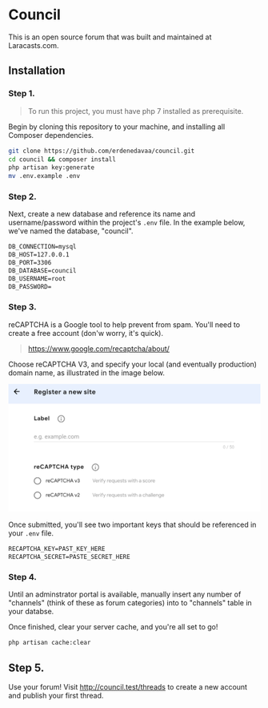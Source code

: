 # Council

This is an open source forum that was built and maintained at Laracasts.com.

## Installation 

### Step 1.

> To run this project, you must have php 7 installed as prerequisite.

Begin by cloning this repository to your machine, and installing all Composer dependencies.

```bash
git clone https://github.com/erdenedavaa/council.git
cd council && composer install
php artisan key:generate
mv .env.example .env
```

### Step 2.

Next, create a new database and reference its name and username/password within the project's `.env` file. In the example below, we've named the database, "council".

```
DB_CONNECTION=mysql
DB_HOST=127.0.0.1
DB_PORT=3306
DB_DATABASE=council
DB_USERNAME=root
DB_PASSWORD=
```

### Step 3.

reCAPTCHA is a Google tool to help prevent from spam. You'll need to create a free account (don'w worry, it's quick).

> <a href="https://www.google.com/recaptcha/about/" target="_blank">https://www.google.com/recaptcha/about/</a>

Choose reCAPTCHA V3, and specify your local (and eventually production) domain name, as illustrated in the image below.

![screenshot](./images/grecaptcha.png)

Once submitted, you'll see two important keys that should be referenced in your `.env` file.

```
RECAPTCHA_KEY=PAST_KEY_HERE
RECAPTCHA_SECRET=PASTE_SECRET_HERE
```

### Step 4.

Until an adminstrator portal is available, manually insert any number of "channels" (think of these as forum categories) into to "channels" table in your databse.

Once finished, clear your server cache, and you're all set to go!

```bash
php artisan cache:clear
```

## Step 5.

Use your forum! Visit http://council.test/threads to create a new account and publish your first thread.


